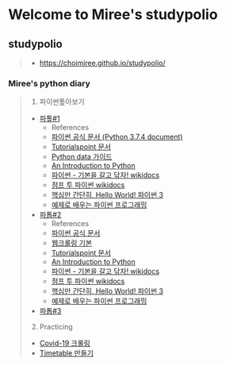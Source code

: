 # Welcome to Miree's studypolio
## studypolio
>  - https://choimiree.github.io/studypolio/


### Miree's python diary
> 1. 파이썬톺아보기
>  - [파톺#1](20201011_python.html)
>    - References
>     - [파이썬 공식 문서 (Python 3.7.4 document)](https://docs.python.org/3/index.html)
>     - [Tutorialspoint 문서](https://www.tutorialspoint.com/python/)
>     - [Python data 가이드](https://ita.kaist.ac.kr/data/board/2.Python_%25EC%259E%2590%25EB%25A3%258C%25EA%25B5%25AC%25EC%25A1%25B0.pdf)
>     - [An Introduction to Python](http://tdc-www.harvard.edu/Python.pdf)
>     - [파이썬 - 기본을 갈고 닦자! wikidocs](https://wikidocs.net/book/1553)
>     - [점프 투 파이썬 wikidocs](https://wikidocs.net/book/1)
>     - [핵심만 간단히, Hello World! 파이썬 3](https://wikidocs.net/book/1657)
>     - [예제로 배우는 파이썬 프로그래밍](http://pythonstudy.xyz/)
>  - [파톱#2](20201017.html)
>    - References
>     - [파이썬 공식 문서](https://docs.python.org/3/index.html)
>     - [웹크롤링 기본](https://www.fun-coding.org/crawl_basic2.html)
>     - [Tutorialspoint 문서](https://www.tutorialspoint.com/python/)
>     - [An Introduction to Python](http://tdc-www.harvard.edu/Python.pdf)
>     - [파이썬 - 기본을 갈고 닦자! wikidocs](https://wikidocs.net/book/1553)
>     - [점프 투 파이썬 wikidocs](https://wikidocs.net/book/1)
>     - [핵심만 간단히, Hello World! 파이썬 3](https://wikidocs.net/book/1657)
>     - [예제로 배우는 파이썬 프로그래밍](http://pythonstudy.xyz/)
>  - [파톱#3](20201024.html)
> 2. Practicing
>  - [Covid-19 크롤링](covid-19.html)
>  - [Timetable 만들기](Timetable_만들기.html)

